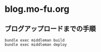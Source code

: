 blog.mo-fu.org
==============

## ブログアップロードまでの手順

```
bundle exec middleman build
bundle exec middleman deploy
```
